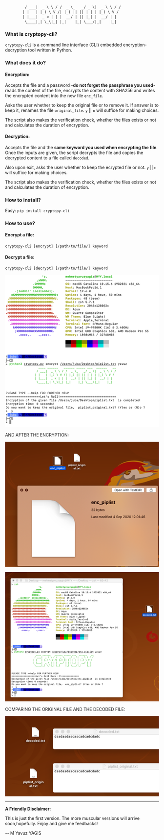 

             / ___|  _ \ \ / /  _ \_   _/ _ \|  _ \ \ / /                  
            | |   | |_) \ V /| |_) || || | | | |_) \ V /                   
            | |___|  _ < | | |  __/ | || |_| |  __/ | |                    
             \____|_| \_\|_| |_|    |_| \___/|_|    |_|                    


### What is cryptopy-cli?
`cryptopy-cli` is a command line interface (CLI) embedded encryption-decryption tool written in Python.

### What does it do?

#### Encryption:
Accepts the file and a password -**do not forget the passphrase you used**- reads the content of the file, encrypts the content with SHA256 and writes the encrypted content into the new file `enc_file`.

Asks the user whether to keep the original file or to remove it. If answer is to keep it, renames the file `original_file`. `y` || `n` will suffice for making choices.

The script also makes the verification check, whether the files exists or not and calculates the duration of encryption.

#### Decryption:

Accepts the file and the **same keyword you used when encrypting the file**. Once the inputs are given, the script decrypts the file and copies the decrypted content to a file called `decoded`. 

Also upon exit, asks the user whether to keep the ecrypted file or not. `y` || `n` will suffice for making choices.

The script also makes the verification check, whether the files exists or not and calculates the duration of encryption.
      
### How to install?
 
Easy: `pip install cryptopy-cli`

### How to use?

#### Encrypt a file:

`cryptopy-cli [encrypt] [/path/to/file/] keyword`

#### Decrypt a file:

`cryptopy-cli [decrypt] [/path/to/file/] keyword`
      
<img src="https://github.com/MYavuzYAGIS/cryptopy/blob/master/img/encrypt.jpg" width="600px"></img>

AND AFTER THE ENCRYPTION:
     
<img src="https://github.com/MYavuzYAGIS/cryptopy/blob/master/img/encrypted.png" width="600px"></img>
  
<img src="https://github.com/MYavuzYAGIS/cryptopy/blob/master/img/decryption.png" width="600px"></img> 
      
COMPARING THE ORIGINAL FILE AND THE DECODED FILE:
      
<img src="https://github.com/MYavuzYAGIS/cryptopy/blob/master/img/comparison.png" width="600px"></img>  
            
---

**A Friendly Disclaimer:**

This is just the first version. The more muscular versions will arrive soon,hopefully.
Enjoy and give me feedbacks!

-- M Yavuz YAGIS
